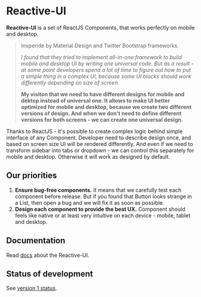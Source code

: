 # Reactive-UI

**Reactive-UI** is a set of ReactJS Components, that works perfectly on mobile and desktop.

> Insperide by Material Design and Twitter Bootstrap frameworks.
>
> *I found that they tried to implement all-in-one framework to build mobile and desktop UI by writing one universal code. But as a result - at some point developers spend a lot of time to figure out how to put a simple thing in a complex UI, because some UI blocks should work differently depending on size of screen.*
>
> **My visiton that we need to have different designs for mobile and dektop instead of universal one.
> It allows to make UI better optimized for mobile and desktop, because we create two different versions of design.
And when we don't need to define different versions for both screens - we can create one universal design.**

Thanks to ReactJS - it's possible to create complex logic behind simple interface of any Component.
Developer need to describe design once, and based on screen size UI will be rendered differently.
And even if we need to transform sidebar into tabs or dropdown - we can control this separately for mobile and desktop.
Otherwise it will work as designed by default.

## Our priorities

1. **Ensure bug-free components.** It means that we carefully test each component before release. But if you found that Button looks strange in a List, then open a bug and we will fix it as soon as possible.
2. **Design each component to provide the best UX.** Component should feels like native or at least very intuitive on each device - mobile, tablet and desktop.

## Documentation

Read [docs](docs/) about the Reactive-UI.

## Status of development

See [version 1 status](../../projects/1).
